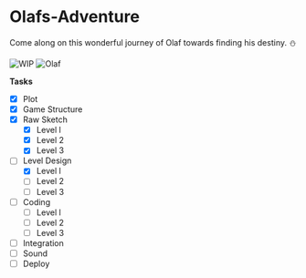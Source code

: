 # Olafs-Adventure

Come along on this wonderful journey of Olaf towards finding his destiny. ⛄

![WIP](https://thumbs.gfycat.com/TintedFemaleFieldspaniel-max-1mb.gif) ![Olaf](https://media.tenor.com/images/b0cf79786a96df80f3983f593e177dba/tenor.gif)

**Tasks**

- [x] Plot
- [x] Game Structure
- [x] Raw Sketch
  - [x] Level l
  - [x] Level 2
  - [x] Level 3
- [ ] Level Design
  - [x] Level l
  - [ ] Level 2
  - [ ] Level 3
- [ ] Coding
  - [ ] Level l
  - [ ] Level 2
  - [ ] Level 3
- [ ] Integration
- [ ] Sound
- [ ] Deploy
